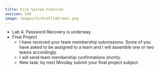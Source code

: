 ```yaml
---
title: File System Features
session: S10
image: images/YorkieFileDrawer.png
---
```


* Lab 4, Password Recovery is underway
* Final Project
    * I have received your team membership submissions. Some of you have asked to be assigned to a team and I will assemble one or two teams accordingly.
    * I will send team membership confirmations shortly.
    * New task: by next Monday submit your final project subject.
